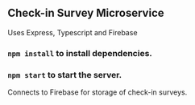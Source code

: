 ## Check-in Survey Microservice
Uses Express, Typescript and Firebase

### `npm install` to install dependencies.
### `npm start` to start the server.

Connects to Firebase for storage of check-in surveys.